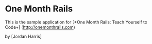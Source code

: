 # One Month Rails

This is the sample application for
[+One Month Rails: Teach Yourself to Code+] (http://onemonthrails.com)

by [Jordan Harris]